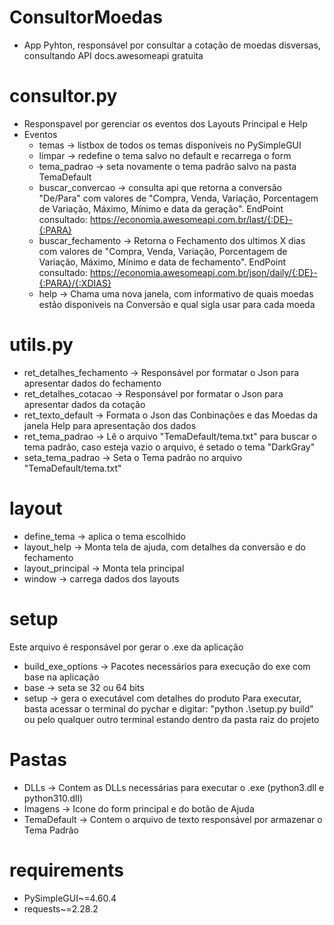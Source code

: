# ConsultorMoedas
- App Pyhton, responsável por consultar a cotação de moedas disversas, consultando API docs.awesomeapi gratuita

# consultor.py
- Responspavel por gerenciar os eventos dos Layouts Principal e Help 
- Eventos
  - temas -> listbox de todos os temas disponíveis no PySimpleGUI
  - limpar -> redefine o tema salvo no default e recarrega o form
  - tema_padrao -> seta novamente o tema padrão salvo na pasta TemaDefault
  - buscar_convercao -> consulta api que retorna a conversão "De/Para" com valores de "Compra, Venda, Variação, Porcentagem de Variação, Máximo, Mínimo e data da geração". EndPoint consultado: https://economia.awesomeapi.com.br/last/{:DE}-{:PARA}
  - buscar_fechamento -> Retorna o Fechamento dos ultimos X dias com valores de "Compra, Venda, Variação, Porcentagem de Variação, Máximo, Mínimo e data de fechamento". EndPoint consultado: https://economia.awesomeapi.com.br/json/daily/{:DE}-{:PARA}/{:XDIAS}
  - help -> Chama uma nova janela, com informativo de quais moedas estão disponiveis na Conversão e qual sigla usar para cada moeda
 
 # utils.py
 - ret_detalhes_fechamento -> Responsável por formatar o Json para apresentar dados do fechamento
 - ret_detalhes_cotacao -> Responsável por formatar o Json para apresentar dados da cotação
 - ret_texto_default -> Formata o Json das Conbinações e das Moedas da janela Help para apresentação dos dados
 - ret_tema_padrao -> Lê o arquivo "TemaDefault/tema.txt" para buscar o tema padrão, caso esteja vazio o arquivo, é setado o tema "DarkGray"
 - seta_tema_padrao -> Seta o Tema padrão no arquivo "TemaDefault/tema.txt"

# layout
- define_tema -> aplica o tema escolhido
- layout_help -> Monta tela de ajuda, com detalhes da conversão e do fechamento
- layout_principal -> Monta tela principal
- window -> carrega dados dos layouts

# setup
Este arquivo é responsável por gerar o .exe da aplicação
- build_exe_options -> Pacotes necessários para execução do exe com base na aplicação
- base -> seta se 32 ou 64 bits
- setup -> gera o executável com detalhes do produto
Para executar, basta acessar o terminal do pychar e digitar: "python .\setup.py build" ou pelo qualquer outro terminal estando dentro da pasta raiz do projeto

# Pastas
- DLLs -> Contem as DLLs necessárias para executar o .exe (python3.dll e python310.dll)
- Imagens -> Icone do form principal e do botão de Ajuda
- TemaDefault -> Contem o arquivo de texto responsável por armazenar o Tema Padrão

# requirements
- PySimpleGUI~=4.60.4
- requests~=2.28.2
